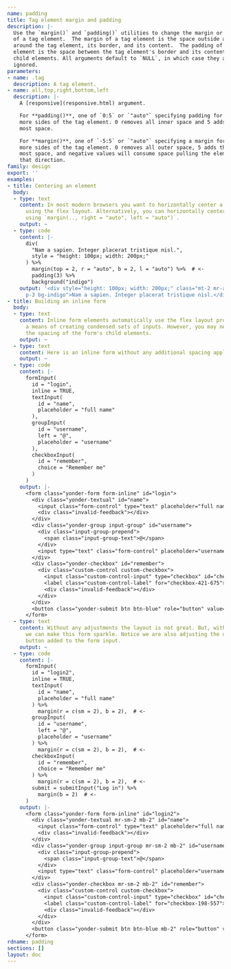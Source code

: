 ```yaml
---
name: padding
title: Tag element margin and padding
description: |-
  Use the `margin()` and `padding()` utilities to change the margin or padding
  of a tag element.  The margin of a tag element is the space outside and
  around the tag element, its border, and its content.  The padding of a tag
  element is the space between the tag element's border and its content or
  child elements. All arguments default to `NULL`, in which case they are
  ignored.
parameters:
- name: .tag
  description: A tag element.
- name: all,top,right,bottom,left
  description: |-
    A [responsive](responsive.html) argument.

    For **padding()**, one of `0:5` or `"auto"` specifying padding for one or
    more sides of the tag element. 0 removes all inner space and 5 adds the
    most space.

    For **margin()**, one of `-5:5` or `"auto"` specifying a margin for one or
    more sides of the tag element. 0 removes all outer space, 5 adds the
    most space, and negative values will consume space pulling the element in
    that direction.
family: design
export: ''
examples:
- title: Centering an element
  body:
  - type: text
    content: In most modern browsers you want to horizontally center a tag element
      using the flex layout. Alternatively, you can horizontally center an element
      using `margin(.., right = "auto", left = "auto")`.
    output: ~
  - type: code
    content: |-
      div(
        "Nam a sapien. Integer placerat tristique nisl.",
        style = "height: 100px; width: 200px;"
      ) %>%
        margin(top = 2, r = "auto", b = 2, l = "auto") %>%  # <-
        padding(3) %>%
        background("indigo")
    output: '<div style="height: 100px; width: 200px;" class="mt-2 mr-auto mb-2 ml-auto
      p-3 bg-indigo">Nam a sapien. Integer placerat tristique nisl.</div>'
- title: Building an inline form
  body:
  - type: text
    content: Inline form elements automatically use the flex layout providing you
      a means of creating condensed sets of inputs. However, you may need to adjust
      the spacing of the form's child elements.
    output: ~
  - type: text
    content: Here is an inline form without any additional spacing applied.
    output: ~
  - type: code
    content: |-
      formInput(
        id = "login",
        inline = TRUE,
        textInput(
          id = "name",
          placeholder = "full name"
        ),
        groupInput(
          id = "username",
          left = "@",
          placeholder = "username"
        ),
        checkboxInput(
          id = "remember",
          choice = "Remember me"
        )
      )
    output: |-
      <form class="yonder-form form-inline" id="login">
        <div class="yonder-textual" id="name">
          <input class="form-control" type="text" placeholder="full name" autocomplete="off"/>
          <div class="invalid-feedback"></div>
        </div>
        <div class="yonder-group input-group" id="username">
          <div class="input-group-prepend">
            <span class="input-group-text">@</span>
          </div>
          <input type="text" class="form-control" placeholder="username" autocomplete="off"/>
        </div>
        <div class="yonder-checkbox" id="remember">
          <div class="custom-control custom-checkbox">
            <input class="custom-control-input" type="checkbox" id="checkbox-421-675" name="remember" value="Remember me" autocomplete="off"/>
            <label class="custom-control-label" for="checkbox-421-675">Remember me</label>
            <div class="invalid-feedback"></div>
          </div>
        </div>
        <button class="yonder-submit btn btn-blue" role="button" value="Submit">Submit</button>
      </form>
  - type: text
    content: Without any adjustments the layout is not great. But, with some styling
      we can make this form sparkle. Notice we are also adjusting the default submit
      button added to the form input.
    output: ~
  - type: code
    content: |-
      formInput(
        id = "login2",
        inline = TRUE,
        textInput(
          id = "name",
          placeholder = "full name"
        ) %>%
          margin(r = c(sm = 2), b = 2),  # <-
        groupInput(
          id = "username",
          left = "@",
          placeholder = "username"
        ) %>%
          margin(r = c(sm = 2), b = 2),  # <-
        checkboxInput(
          id = "remember",
          choice = "Remember me"
        ) %>%
          margin(r = c(sm = 2), b = 2),  # <-
        submit = submitInput("Log in") %>%
          margin(b = 2)  # <-
      )
    output: |-
      <form class="yonder-form form-inline" id="login2">
        <div class="yonder-textual mr-sm-2 mb-2" id="name">
          <input class="form-control" type="text" placeholder="full name" autocomplete="off"/>
          <div class="invalid-feedback"></div>
        </div>
        <div class="yonder-group input-group mr-sm-2 mb-2" id="username">
          <div class="input-group-prepend">
            <span class="input-group-text">@</span>
          </div>
          <input type="text" class="form-control" placeholder="username" autocomplete="off"/>
        </div>
        <div class="yonder-checkbox mr-sm-2 mb-2" id="remember">
          <div class="custom-control custom-checkbox">
            <input class="custom-control-input" type="checkbox" id="checkbox-198-557" name="remember" value="Remember me" autocomplete="off"/>
            <label class="custom-control-label" for="checkbox-198-557">Remember me</label>
            <div class="invalid-feedback"></div>
          </div>
        </div>
        <button class="yonder-submit btn btn-blue mb-2" role="button" value="Log in">Log in</button>
      </form>
rdname: padding
sections: []
layout: doc
---
```

